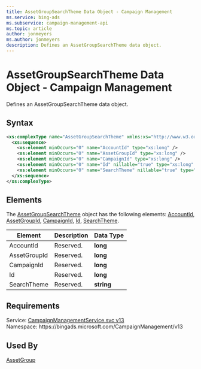 ```yaml
---
title: AssetGroupSearchTheme Data Object - Campaign Management
ms.service: bing-ads
ms.subservice: campaign-management-api
ms.topic: article
author: jonmeyers
ms.author: jonmeyers
description: Defines an AssetGroupSearchTheme data object.
---
```

# AssetGroupSearchTheme Data Object - Campaign Management
Defines an AssetGroupSearchTheme data object.

## Syntax
```xml
<xs:complexType name="AssetGroupSearchTheme" xmlns:xs="http://www.w3.org/2001/XMLSchema">
  <xs:sequence>
    <xs:element minOccurs="0" name="AccountId" type="xs:long" />
    <xs:element minOccurs="0" name="AssetGroupId" type="xs:long" />
    <xs:element minOccurs="0" name="CampaignId" type="xs:long" />
    <xs:element minOccurs="0" name="Id" nillable="true" type="xs:long" />
    <xs:element minOccurs="0" name="SearchTheme" nillable="true" type="xs:string" />
  </xs:sequence>
</xs:complexType>
```

## <a name="elements"></a>Elements

The [AssetGroupSearchTheme](assetgroupsearchtheme.md) object has the following elements: [AccountId](#accountid), [AssetGroupId](#assetgroupid), [CampaignId](#campaignid), [Id](#id), [SearchTheme](#searchtheme).

|Element|Description|Data Type|
|-----------|---------------|-------------|
|<a name="accountid"></a>AccountId|Reserved.|**long**|
|<a name="assetgroupid"></a>AssetGroupId|Reserved.|**long**|
|<a name="campaignid"></a>CampaignId|Reserved.|**long**|
|<a name="id"></a>Id|Reserved.|**long**|
|<a name="searchtheme"></a>SearchTheme|Reserved.|**string**|

## Requirements
Service: [CampaignManagementService.svc v13](https://campaign.api.bingads.microsoft.com/Api/Advertiser/CampaignManagement/v13/CampaignManagementService.svc)  
Namespace: https\://bingads.microsoft.com/CampaignManagement/v13  

## Used By
[AssetGroup](assetgroup.md)  
